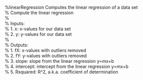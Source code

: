 %linearRegression Computes the linear regression of a data set\
%   Compute the linear regression\
%\
%   Inputs:\
%     1. x: x-values for our data set\
%     2. y: y-values for our data set\
%\
%   Outputs:\
%     1. fX: x-values with outliers removed\
%     2. fY: y-values with outliers removed\
%     3. slope: slope from the linear regression y=mx+b\
%     4. intercept: intercept from the linear regression y=mx+b\
%     5. Rsquared: R^2, a.k.a. coefficient of determination

